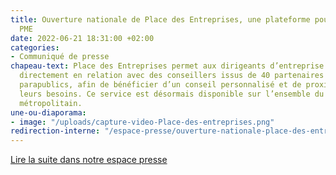 ```yaml
---
title: Ouverture nationale de Place des Entreprises, une plateforme pour les TPE et
  PME
date: 2022-06-21 18:31:00 +02:00
categories:
- Communiqué de presse
chapeau-text: Place des Entreprises permet aux dirigeants d’entreprise d’être mis
  directement en relation avec des conseillers issus de 40 partenaires publics et
  parapublics, afin de bénéficier d’un conseil personnalisé et de proximité selon
  leurs besoins. Ce service est désormais disponible sur l’ensemble du territoire
  métropolitain.
une-ou-diaporama:
- image: "/uploads/capture-video-Place-des-entreprises.png"
redirection-interne: "/espace-presse/ouverture-nationale-place-des-entreprises-tpe-pme/"
---
```


<div class="lien-important"><p><a href="/espace-presse/ouverture-nationale-place-des-entreprises-tpe-pme/">Lire la suite dans notre espace presse</a></p></div>